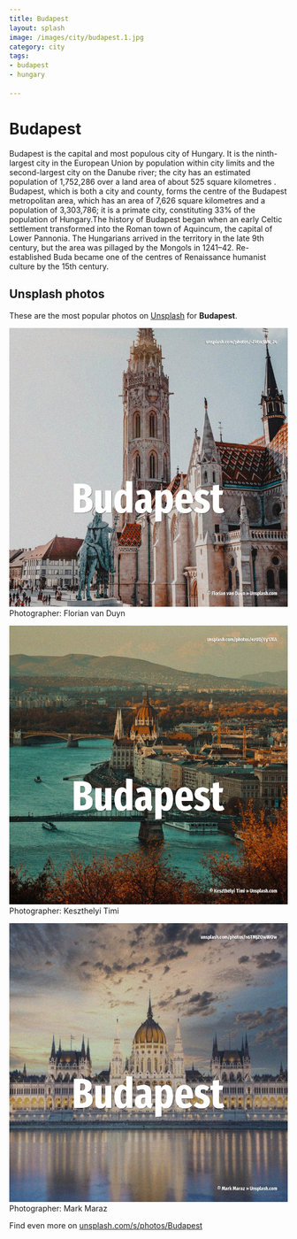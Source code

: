 ```yaml
---
title: Budapest
layout: splash
image: /images/city/budapest.1.jpg
category: city
tags:
- budapest
- hungary

---
```

# Budapest

Budapest  is the capital and most populous city of Hungary. It is the ninth-largest city in the European Union by population within city limits and the  second-largest city on the Danube river; the city has an estimated population of 1,752,286 over a  land area of about 525 square kilometres . Budapest, which is both a city and county, forms the centre of the Budapest metropolitan area,  which has an area of 7,626 square kilometres  and a population of 3,303,786; it is a primate city,  constituting 33% of the population of Hungary.The history of Budapest began when an early Celtic  settlement transformed into the Roman town of Aquincum, the capital of Lower Pannonia. The Hungarians arrived in the territory in the late 9th century, but the area was pillaged by the  Mongols in 1241–42. Re-established Buda became one of the centres of Renaissance humanist culture by the 15th century. 

 
## Unsplash photos
These are the most popular photos on [Unsplash](https://unsplash.com) for **Budapest**.
 
![Budapest](/images/city/budapest.1.jpg)
Photographer:  Florian van Duyn
 
![Budapest](/images/city/budapest.2.jpg)
Photographer:  Keszthelyi Timi
 
![Budapest](/images/city/budapest.3.jpg)
Photographer:  Mark Maraz
 
Find even more on [unsplash.com/s/photos/Budapest](https://unsplash.com/s/photos/Budapest)
 

